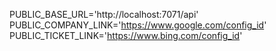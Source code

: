 PUBLIC_BASE_URL='http://localhost:7071/api'
PUBLIC_COMPANY_LINK='https://www.google.com/config_id'
PUBLIC_TICKET_LINK='https://www.bing.com/config_id'